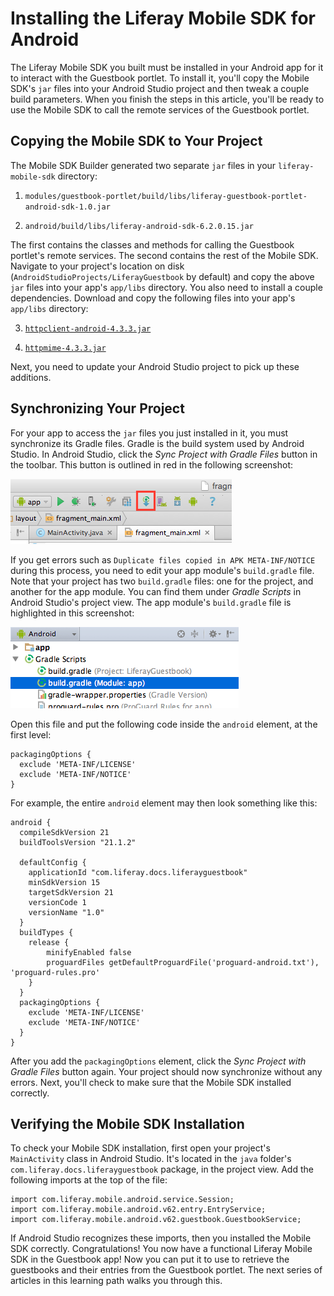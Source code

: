# Installing the Liferay Mobile SDK for Android

The Liferay Mobile SDK you built must be installed in your Android app for it to 
interact with the Guestbook portlet. To install it, you'll copy the Mobile SDK's 
`jar` files into your Android Studio project and then tweak a couple build 
parameters. When you finish the steps in this article, you'll be ready to use 
the Mobile SDK to call the remote services of the Guestbook portlet. 

## Copying the Mobile SDK to Your Project

The Mobile SDK Builder generated two separate `jar` files in your 
`liferay-mobile-sdk` directory: 

1. `modules/guestbook-portlet/build/libs/liferay-guestbook-portlet-android-sdk-1.0.jar`

2. `android/build/libs/liferay-android-sdk-6.2.0.15.jar`

The first contains the classes and methods for calling the Guestbook portlet's 
remote services. The second contains the rest of the Mobile SDK. Navigate to 
your project's location on disk (`AndroidStudioProjects/LiferayGuestbook` by 
default) and copy the above `jar` files into your app's `app/libs` directory. 
You also need to install a couple dependencies. Download and copy the following 
files into your app's `app/libs` directory: 

3. [`httpclient-android-4.3.3.jar`](http://search.maven.org/remotecontent?filepath=org/apache/httpcomponents/httpclient-android/4.3.3/httpclient-android-4.3.3.jar)

4. [`httpmime-4.3.3.jar`](http://search.maven.org/remotecontent?filepath=org/apache/httpcomponents/httpmime/4.3.3/httpmime-4.3.3.jar)

Next, you need to update your Android Studio project to pick up these additions. 

## Synchronizing Your Project

For your app to access the `jar` files you just installed in it, you must 
synchronize its Gradle files. Gradle is the build system used by Android Studio. 
In Android Studio, click the *Sync Project with Gradle Files* button in the 
toolbar. This button is outlined in red in the following screenshot: 

![Figure 1: Click this button for your app to recognize the installed Liferay Mobile SDK.](../../images/android-gradle-sync.png)

If you get errors such as `Duplicate files copied in APK META-INF/NOTICE` during 
this process, you need to edit your app module's `build.gradle` file. Note that 
your project has two `build.gradle` files: one for the project, and another for 
the app module. You can find them under *Gradle Scripts* in Android Studio's 
project view. The app module's `build.gradle` file is highlighted in this 
screenshot:

![Figure 2: The app module's `build.gradle` file.](../../images/android-build-gradle-app-module.png)

Open this file and put the following code inside the `android` element, at the 
first level:

    packagingOptions {
      exclude 'META-INF/LICENSE'
      exclude 'META-INF/NOTICE'
    }
    
For example, the entire `android` element may then look something like this:

    android {
      compileSdkVersion 21
      buildToolsVersion "21.1.2"

      defaultConfig {
        applicationId "com.liferay.docs.liferayguestbook"
        minSdkVersion 15
        targetSdkVersion 21
        versionCode 1
        versionName "1.0"
      }
      buildTypes {
        release {
            minifyEnabled false
            proguardFiles getDefaultProguardFile('proguard-android.txt'), 'proguard-rules.pro'
        }
      }
      packagingOptions {
        exclude 'META-INF/LICENSE'
        exclude 'META-INF/NOTICE'
      }
    }
    
After you add the `packagingOptions` element, click the 
*Sync Project with Gradle Files* button again. Your project should now 
synchronize without any errors. Next, you'll check to make sure that the Mobile 
SDK installed correctly. 

## Verifying the Mobile SDK Installation

To check your Mobile SDK installation, first open your project's `MainActivity` 
class in Android Studio. It's located in the `java` folder's 
`com.liferay.docs.liferayguestbook` package, in the project view. Add the 
following imports at the top of the file:

    import com.liferay.mobile.android.service.Session;
    import com.liferay.mobile.android.v62.entry.EntryService;
    import com.liferay.mobile.android.v62.guestbook.GuestbookService;

If Android Studio recognizes these imports, then you installed the Mobile SDK 
correctly. Congratulations! You now have a functional Liferay Mobile SDK in the 
Guestbook app! Now you can put it to use to retrieve the guestbooks and their 
entries from the Guestbook portlet. The next series of articles in this learning 
path walks you through this. 
